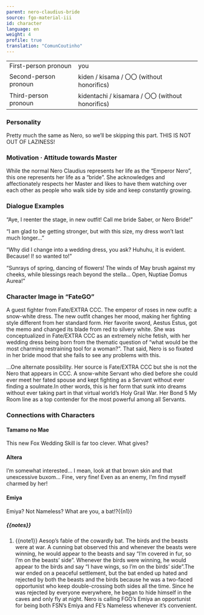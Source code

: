 ```yaml
---
parent: nero-claudius-bride
source: fgo-material-iii
id: character
language: en
weight: 4
profile: true
translation: "ComunCoutinho"
---
```


<table>
  <tr><td>First-person pronoun</td><td>you</td></tr>
  <tr><td>Second-person pronoun</td><td>kiden / kisama / 〇〇 (without honorifics)</td></tr>
  <tr><td>Third-person pronoun</td><td>kidentachi / kisamara / 〇〇 (without honorifics)</td></tr>
</table> 

### Personality

Pretty much the same as Nero, so we’ll be skipping this part. THIS IS NOT OUT OF LAZINESS!

### Motivation · Attitude towards Master

While the normal Nero Claudius represents her life as the “Emperor Nero”, this one represents her life as a “bride”.
She acknowledges and affectionately respects her Master and likes to have them watching over each other as people who walk side by side and keep constantly growing.

### Dialogue Examples

“Aye, I reenter the stage, in new outfit! Call me bride Saber, or Nero Bride!”

“I am glad to be getting stronger, but with this size, my dress won’t last much longer…”

“Why did I change into a wedding dress, you ask? Huhuhu, it is evident. Because! I! so wanted to!”

“Sunrays of spring, dancing of flowers! The winds of May brush against my cheeks, while blessings reach beyond the stella… Open, Nuptiae Domus Aurea!”

### Character Image in “FateGO”

A guest fighter from Fate/EXTRA CCC.
The emperor of roses in new outfit: a snow-white dress.
The new outfit changes her mood, making her fighting style different from her standard form. Her favorite sword, Aestus Estus, got the memo and changed its blade from red to silvery white.
She was conceptualized in Fate/EXTRA CCC as an extremely niche fetish, with her wedding dress being born from the thematic question of “what would be the most charming restraining tool for a woman?”.
That said, Nero is so fixated in her bride mood that she fails to see any problems with this.

…One alternate possibility.
Her source is Fate/EXTRA CCC but she is not the Nero that appears in CCC.
A snow-white Servant who died before she could ever meet her fated spouse and kept fighting as a Servant without ever finding a soulmate.In other words, this is her form that sunk into dreams without ever taking part in that virtual world’s Holy Grail War.
Her Bond 5 My Room line as a top contender for the most powerful among all Servants.

### Connections with Characters

#### Tamamo no Mae

This new Fox Wedding Skill is far too clever. What gives?

#### Altera

I’m somewhat interested… I mean, look at that brown skin and that unexcessive buxom… Fine, very fine! Even as an enemy, I’m find myself charmed by her!

#### Emiya

Emiya? Not Nameless? What are you, a bat!?{{n1}}

##### {{notes}}

1. {{note1}} Aesop’s fable of the cowardly bat. The birds and the beasts were at war. A cunning bat observed this and whenever the beasts were winning, he would appear to the beasts and say “I’m covered in fur, so I’m on the beasts’ side”. Whenever the birds were winning, he would appear to the birds and say “I have wings, so I’m on the birds’ side”.The war ended on a peaceful settlement, but the bat ended up hated and rejected by both the beasts and the birds because he was a two-faced opportunist who keep double-crossing both sides all the time. Since he was rejected by everyone everywhere, he began to hide himself in the caves and only fly at night. Nero is calling FGO’s Emiya an opportunist for being both FSN’s Emiya and FE’s Nameless whenever it’s convenient.
